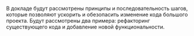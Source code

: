 В докладе будут рассмотрены принципы и последовательность шагов, которые позволяют ускорить и обезопасить изменение кода большого проекта.
Будут рассмотрены два примера: рефакторинг существующего кода и добавление новой функциональности.